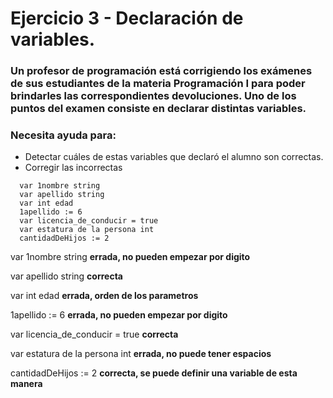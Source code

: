 # Ejercicio 3 - Declaración de variables.

### Un profesor de programación está corrigiendo los exámenes de sus estudiantes de la materia Programación I para poder brindarles las correspondientes devoluciones. Uno de los puntos del examen consiste en declarar distintas variables.

### Necesita ayuda para:

- Detectar cuáles de estas variables que declaró el alumno son correctas.
- Corregir las incorrectas

```
  var 1nombre string
  var apellido string
  var int edad
  1apellido := 6
  var licencia_de_conducir = true
  var estatura de la persona int
  cantidadDeHijos := 2

```

var 1nombre string
**errada, no pueden empezar por digito**

var apellido string
**correcta**

var int edad
**errada, orden de los parametros**

1apellido := 6
**errada, no pueden empezar por digito**

var licencia_de_conducir = true
**correcta**

var estatura de la persona int
**errada, no puede tener espacios**

cantidadDeHijos := 2
**correcta, se puede definir una variable de esta manera**
